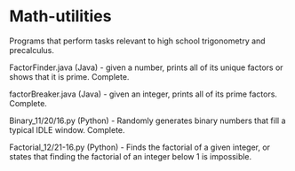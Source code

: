 # Math-utilities
Programs that perform tasks relevant to high school trigonometry and precalculus.

FactorFinder.java (Java) - given a number, prints all of its unique factors or shows that it is prime. Complete.

factorBreaker.java (Java) - given an integer, prints all of its prime factors. Complete.

Binary_11/20/16.py (Python) - Randomly generates binary numbers that fill a typical IDLE window. Complete.

Factorial_12/21-16.py (Python) - Finds the factorial of a given integer, or states that finding the factorial of an integer below 1 is impossible.
